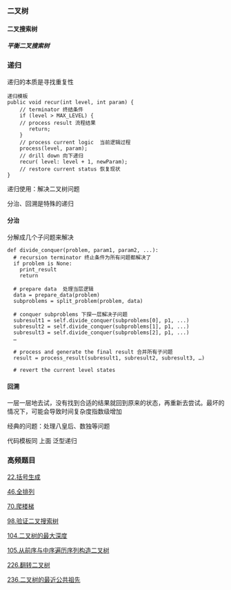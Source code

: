 ### 二叉树
#### 二叉搜索树
##### 平衡二叉搜索树

### 递归

递归的本质是寻找重复性

```
递归模板
public void recur(int level, int param) { 
    // terminator 终结条件
    if (level > MAX_LEVEL) { 
    // process result 流程结果
       return; 
    } 
    // process current logic  当前逻辑过程
    process(level, param); 
    // drill down 向下递归
    recur( level: level + 1, newParam); 
    // restore current status 恢复现状
}

```

递归使用：解决二叉树问题

分治、回溯是特殊的递归

#### 分治
分解成几个子问题来解决

```
def divide_conquer(problem, param1, param2, ...): 
  # recursion terminator 终止条件为所有问题都解决了
  if problem is None: 
	print_result 
	return 

  # prepare data  处理当层逻辑
  data = prepare_data(problem) 
  subproblems = split_problem(problem, data) 

  # conquer subproblems 下探一层解决子问题
  subresult1 = self.divide_conquer(subproblems[0], p1, ...) 
  subresult2 = self.divide_conquer(subproblems[1], p1, ...) 
  subresult3 = self.divide_conquer(subproblems[2], p1, ...) 
  …

  # process and generate the final result 合并所有子问题
  result = process_result(subresult1, subresult2, subresult3, …)
	
  # revert the current level states
```

#### 回溯
一层一层地去试，没有找到合适的结果就回到原来的状态，再重新去尝试。最坏的情况下，可能会导致时间复杂度指数级增加

经典的问题：处理八皇后、数独等问题

代码模板同 上面 泛型递归



### 高频题目

[22.括号生成](https://github.com/Jackzigen/LeetCode/blob/master/Problems/1-100/22.括号生成.md)

[46.全排列](https://github.com/Jackzigen/LeetCode/blob/master/Problems/1-100/46.全排列.md)

[70.爬楼梯](https://github.com/Jackzigen/LeetCode/blob/master/Problems/1-100/70.爬楼梯.md)

[98.验证二叉搜索树](https://github.com/Jackzigen/LeetCode/blob/master/Problems/1-100/98.验证二叉搜索树.md)

[104.二叉树的最大深度](https://github.com/Jackzigen/LeetCode/blob/master/Problems/101-200/104.二叉树的最大深度.md)

[105.从前序与中序遍历序列构造二叉树](https://github.com/Jackzigen/LeetCode/blob/master/Problems/101-200/105.%20从前序与中序遍历序列构造二叉树.md)

[226.翻转二叉树](https://github.com/Jackzigen/LeetCode/blob/master/Problems/201-300/226.翻转二叉树.md)

[236.二叉树的最近公共祖先](https://github.com/Jackzigen/LeetCode/blob/master/Problems/201-300/236.二叉树的最近公共祖先.md)
